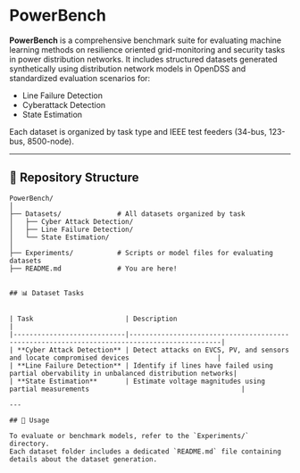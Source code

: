 # PowerBench

**PowerBench** is a comprehensive benchmark suite for evaluating machine learning methods on resilience oriented grid-monitoring and security tasks in power distribution networks. It includes structured datasets generated synthetically using distribution network models in OpenDSS and standardized evaluation scenarios for:

- Line Failure Detection
- Cyberattack Detection
- State Estimation

Each dataset is organized by task type and IEEE test feeders (34-bus, 123-bus, 8500-node).

---

## 📁 Repository Structure

```text
PowerBench/
│
├── Datasets/              # All datasets organized by task
│   ├── Cyber Attack Detection/
│   ├── Line Failure Detection/
│   └── State Estimation/
│
├── Experiments/           # Scripts or model files for evaluating datasets
├── README.md              # You are here!


## 📊 Dataset Tasks


| Task                       | Description                                                                                 |
|----------------------------|---------------------------------------------------------------------------------------------|
| **Cyber Attack Detection** | Detect attacks on EVCS, PV, and sensors and locate compromised devices                      |
| **Line Failure Detection** | Identify if lines have failed using partial obervability in unbalanced distribution networks|
| **State Estimation**       | Estimate voltage magnitudes using partial measurements                                      |

---

## 🚀 Usage

To evaluate or benchmark models, refer to the `Experiments/` directory.
Each dataset folder includes a dedicated `README.md` file containing details about the dataset generation.



